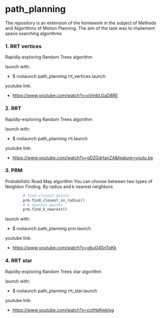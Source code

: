 # path_planning

The repository is an extension of the homework in the subject of Methods and Algorithms of Motion Planning. 
The aim of the task was to implement space searching algorithms

### 1. RRT vertices
Rapidly-exploring Random Trees algorithm

launch with:
- $ roslaunch path_planning rrt_vertices.launch

youtube link:
- https://www.youtube.com/watch?v=xVmbLGaD8RE

### 2. RRT
Rapidly-exploring Random Trees algorithm

launch with:
-  $ roslaunch path_planning rrt.launch

youtube link:
- https://www.youtube.com/watch?v=gDZGdrtanZA&feature=youtu.be

### 3. PRM
Probabilistic Road Map algorithm
You can choose between two types of Neighbor Finding. By radius and k nearest neighbors
```python
        # find closest points
        prm.find_closest_in_radius()
        # k nearest points
        prm.find_k_nearest()
```
launch with:
- $ roslaunch path_planning prm.launch

youtube link:
- https://www.youtube.com/watch?v=gbuO4SnTqKk

### 4. RRT star
Rapidly-exploring Random Trees star algorithm

launch with:
- $ roslaunch path_planning rrt_star.launch

youtube link:
- https://www.youtube.com/watch?v=cctHpKwkIsg


